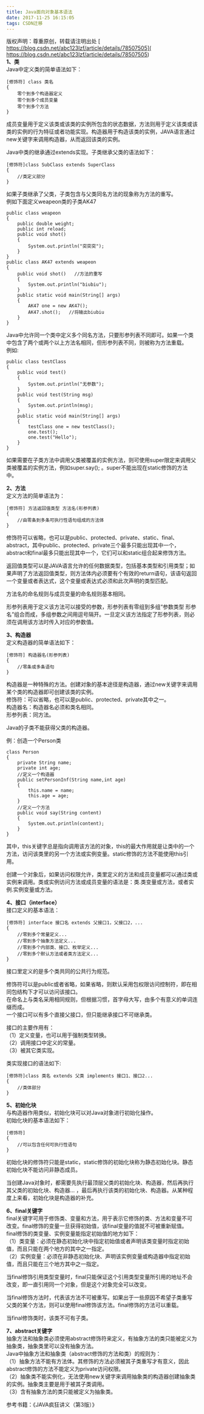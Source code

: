 ```yaml
---
title: Java面向对象基本语法
date: 2017-11-25 16:15:05
tags: CSDN迁移
---
```

 版权声明：尊重原创，转载请注明出处 [ https://blog.csdn.net/abc123lzf/article/details/78507505]( https://blog.csdn.net/abc123lzf/article/details/78507505)   
  **1、类**   
 Java中定义类的简单语法如下：

 
```
[修饰符] class 类名
{
    零个到多个构造器定义
    零个到多个成员变量
    零个到多个方法
}
```
 成员变量用于定义该类或该类的实例所包含的状态数据，方法则用于定义该类或该类的实例的行为特征或者功能实现。构造器用于构造该类的实例，JAVA语言通过new关键字来调用构造器，从而返回该类的实例。

 Java中类的继承通过extends实现。子类继承父类的语法如下：

 
```
[修饰符]class SubClass extends SuperClass
{
    //类定义部分
}
```
 如果子类继承了父类，子类包含与父类同名方法的现象称为方法的重写。   
 例如下面定义weapeon类的子类AK47

 
```
public class weapeon
{
    public double weight;
    public int reload;
    public void shot()
    {
        System.out.println("突突突");
    }
}
public class AK47 extends weapeon
{
    public void shot()   //方法的重写
    {
        System.out.println("biubiu");
    }
    public static void main(String[] args)
    {
        AK47 one = new AK47();
        AK47.shot();   //将输出biubiu
    }
}
```
 Java中允许同一个类中定义多个同名方法，只要形参列表不同即可。如果一个类中包含了两个或两个以上方法名相同，但形参列表不同，则被称为方法重载。   
 例如:

 
```
public class testClass
{
    public void test()
    {
        System.out.println("无参数");
    }
    public void test(String msg)
    {
        System.out.println(msg);
    }
    public static void main(String[] args)
    {
        testClass one = new testClass();
        one.test();
        one.test("Hello");
    }
}
```
 如果需要在子类方法中调用父类被覆盖的实例方法，则可使用super限定来调用父类被覆盖的实例方法，例如super.say(); 。super不能出现在static修饰的方法中。

 **2、方法**   
 定义方法的简单语法为：

 
```
[修饰符] 方法返回值类型 方法名(形参列表)
{
    //由零条到多条可执行性语句组成的方法体
}
```
 修饰符可以省略，也可以是public、protected、private、static、final、abstract，其中public、protected、private三个最多只能出现其中一个，abstract和final最多只能出现其中一个，它们可以和static组合起来修饰方法。

 返回值类型可以是JAVA语言允许的任何数据类型，包括基本类型和引用类型；如果声明了方法返回值类型，则方法体内必须要有个有效的return语句，该语句返回一个变量或者表达式，这个变量或表达式必须和此次声明的类型匹配。

 方法名的命名规则与成员变量的命名规则基本相同。

 形参列表用于定义该方法可以接受的参数，形参列表有零组到多组“参数类型 形参名”组合而成，多组参数之间用逗号隔开。一旦定义该方法指定了形参列表，则必须在调用该方法时传入对应的参数值。

 **3、构造器**   
 定义构造器的简单语法如下：

 
```
[修饰符] 构造器名(形参列表)
{
    //零条或多条语句
}
```
 构造器是一种特殊的方法。创建对象的基本途径是构造器，通过new关键字来调用某个类的构造器即可创建该类的实例。   
 修饰符：可以省略，也可以是public、protected、private其中之一。   
 构造器名：构造器名必须和类名相同。   
 形参列表：同方法。

 Java的子类不能获得父类的构造器。

 例：创造一个Person类

 
```
class Person
{
    private String name;
    private int age;
    //定义一个构造器
    public setPersonInf(String name,int age)
    {
        this.name = name;
        this.age = age;
    }
    //定义一个方法
    public void say(String content)
    {
        System.out.println(content);
    }
}
```
 其中，this关键字总是指向调用该方法的对象，this的最大作用就是让类中的一个方法，访问该类里的另一个方法或实例变量。static修饰的方法不能使用this引用。

 创建一个对象后，如果访问权限允许，类里定义的方法和成员变量都可以通过类或实例来调用。类或实例访问方法或成员变量的语法是：类.类变量或方法，或者实例.实例变量或方法。

 **4、接口（interface）**   
 接口定义的基本语法：

 
```
[修饰符] interface 接口名 extends 父接口1，父接口2，...
{
    //零到多个常量定义...
    //零到多个抽象方法定义...
    //零到多个内部类、接口、枚举定义...
    //零到多个默认方法或者类方法定义...
}
```
 接口里定义的是多个类共同的公共行为规范。

 修饰符可以是public或者省略，如果省略，则默认采用包权限访问控制符，即在相同包结构下才可以访问该接口。   
 在命名上与类名采用相同规则，但根据习惯，首字母大写，由多个有意义的单词连缀而成。   
 一个接口可以有多个直接父接口，但只能继承接口不可继承类。

 接口的主要作用有：   
 （1）定义变量，也可以用于强制类型转换。   
 （2）调用接口中定义的常量。   
 （3）被其它类实现。

 类实现接口的语法如下:

 
```
[修饰符]class 类名 extends 父类 implements 接口1、接口2...
{
    //类体部分
}
```
 **5、初始化块**   
 与构造器作用类似，初始化块可以对Java对象进行初始化操作。   
 初始化块的基本语法如下：

 
```
[修饰符]
{
    //可以包含任何可执行性语句
}
```
 初始化块的修饰符只能是static，static修饰的初始化块称为静态初始化块。静态初始化块不能访问非静态成员。

 当创建Java对象时，都需要先执行最顶层父类的初始化块、构造器，然后再执行其父类的初始化块、构造器… ，最后再执行该类的初始化块、构造器。从某种程度上来看，初始化块是构造器的补充。

 **6、final关键字**   
 final关键字可用于修饰类、变量和方法，用于表示它修饰的类、方法和变量不可改变。final修饰的变量一旦获得初始值，该final变量的值就不可被重新赋值。   
 final修饰的类变量、实例变量能指定初始值的地方如下：   
 （1）类变量：必须在静态初始化块中指定初始值或者声明该类变量时指定初始值，而且只能在两个地方的其中之一指定。   
 （2）实例变量：必须在非静态初始化块、声明该实例变量或构造器中指定初始值，而且只能在三个地方其中之一指定。

 当final修饰引用类型变量时，final只能保证这个引用类型变量所引用的地址不会改变，即一直引用同一个对象，但是这个对象完全可以改变。

 当final修饰方法时，代表该方法不可被重写。如果出于一些原因不希望子类重写父类的某个方法，则可以使用final修饰该方法。final修饰的方法可以重载。

 当final修饰类时，该类不可有子类。

 **7、abstract关键字**   
 抽象方法和抽象类必须使用abstract修饰符来定义，有抽象方法的类只能被定义为抽象类，抽象类里可以没有抽象方法。   
 Java中抽象方法和抽象类（abstract修饰的方法和类）的规则为：   
 （1）抽象方法不能有方法体。其修饰的方法必须被其子类重写才有意义，因此abstract修饰的方法不能定义为private访问权限。   
 （2）抽象类不能实例化，无法使用new关键字来调用抽象类的构造器创建抽象类的实例。抽象类主要是用于被其子类调用。   
 （3）含有抽象方法的类只能被定义为抽象类。

 参考书籍：《JAVA疯狂讲义（第3版）》

   
  